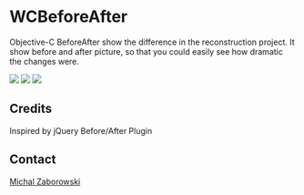 WCBeforeAfter
=============

Objective-C BeforeAfter show the difference in the reconstruction project. 
It show before and after picture, so that you could easily see how dramatic the changes were.

[![](https://raw.github.com/m1entus/WCBeforeAfter/master/Images/beforeafter1_thumb.png)](https://raw.github.com/m1entus/WCBeforeAfter/master/Images/beforeafter1_thumb.png)
[![](https://raw.github.com/m1entus/WCBeforeAfter/master/Images/beforeafter2_thumb.png)](https://raw.github.com/m1entus/WCBeforeAfter/master/Images/beforeafter2_thumb.png)
[![](https://raw.github.com/m1entus/WCBeforeAfter/master/Images/beforeafter3_thumb.png)](https://raw.github.com/m1entus/WCBeforeAfter/master/Images/beforeafter3_thumb.png)

## Credits

Inspired by jQuery Before/After Plugin

## Contact

[Michal Zaborowski](http://github.com/m1entus) 

